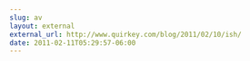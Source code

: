```yaml
---
slug: av
layout: external
external_url: http://www.quirkey.com/blog/2011/02/10/ish/
date: 2011-02-11T05:29:57-06:00
---
```

